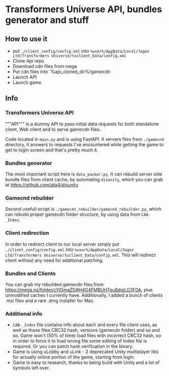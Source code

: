 # Transformers Universe API, bundles generator and stuff

## How to use it

- put `./client_config/config.xml` into `%user%/AppData/Local/Jagex Ltd/Transformers Universe/tuclient_Data/config.xml`
- Clone Api repo
- Download cdn files from mega
- Put cdn files into `%api_cloned_dir%/gamecdn
- Launch API
- Launch game

## Info

### Transformers Universe API

"""API""" is a dummy API to pass initial data requests for both standalone client, Web client and to serve gamecdn files.

Code located in `main.py` and is using FastAPI. It servers files from `./gamecnd` directory, it answers to requests I've encountered while getting the game to get to login screen and that's pretty much it.

### Bundles generator

The most important script here is `data_packer.py`. It can rebuild server side bundle files from client cache, by automating `disunity`, which you can grab at https://github.com/ata4/disunity

### Gamecnd rebuilder

Second usefull script is `./gamecdn_rebuilder/gamecnd_rebuilder.py`, which can rebuild proper gamecdn folder structure, by using data from `CAB-_Index`. 

### Client redirection

In order to redirect client to our local server simply put `./client_config/config.xml` into `%user%/AppData/Local/Jagex Ltd/Transformers Universe/tuclient_Data/config.xml`. This will redirect client without any need for additional patching.

### Bundles and Clients

You can grab my rebuilded gamecdn files from https://mega.nz/folder/cYIGmaZD#H4G4FMBUHTgu8dgjLG3F0A, plus unmodified caches I currently have. Additionally, I added a bunch of clients .msi files and a rare .dmg installer for Mac.

### Additional info

- `CAB-_Index` file contains info about each and every file client uses, as well as those files CRC32 hash, versions (gamecdn folder) and so and so. Game won't (50% of time) load files with incorrect CRC32 hash, so in order to force it to load wrong file some editing of Index file is required. Or you can patch hash verification in the binary.
- Game is using uLobby and uLink - 2 deprecated Unity multiplayer libs for actually online portion of the game, starting from login.
- Game is easy to research, thanks to being build with Unity and a lot of symbols left over.

